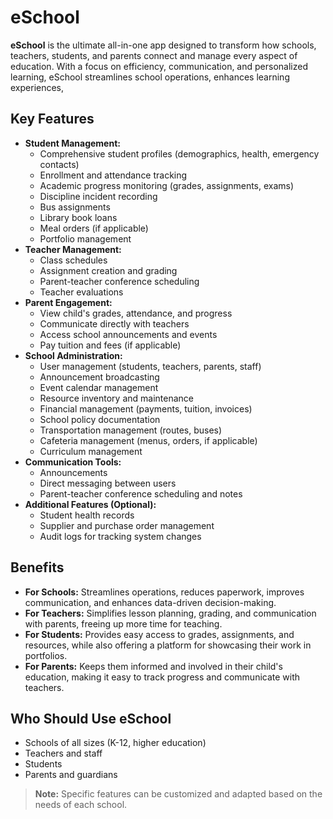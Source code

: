 # eSchool

**eSchool** is the ultimate all-in-one app designed to transform how schools, teachers, students, and parents connect and manage every aspect of education.  With a focus on efficiency, communication, and personalized learning, eSchool streamlines school operations, enhances learning experiences,


## Key Features

* **Student Management:**
  * Comprehensive student profiles (demographics, health, emergency contacts)
  * Enrollment and attendance tracking
  * Academic progress monitoring (grades, assignments, exams)
  * Discipline incident recording
  * Bus assignments
  * Library book loans
  * Meal orders (if applicable)
  * Portfolio management
* **Teacher Management:**
  * Class schedules
  * Assignment creation and grading
  * Parent-teacher conference scheduling
  * Teacher evaluations
* **Parent Engagement:**
  * View child's grades, attendance, and progress
  * Communicate directly with teachers
  * Access school announcements and events
  * Pay tuition and fees (if applicable)
* **School Administration:**
  * User management (students, teachers, parents, staff)
  * Announcement broadcasting
  * Event calendar management
  * Resource inventory and maintenance
  * Financial management (payments, tuition, invoices)
  * School policy documentation
  * Transportation management (routes, buses)
  * Cafeteria management (menus, orders, if applicable)
  * Curriculum management
* **Communication Tools:**
  * Announcements
  * Direct messaging between users
  * Parent-teacher conference scheduling and notes
* **Additional Features (Optional):**
  * Student health records
  * Supplier and purchase order management
  * Audit logs for tracking system changes

## Benefits

* **For Schools:** Streamlines operations, reduces paperwork, improves communication, and enhances data-driven decision-making.
* **For Teachers:**  Simplifies lesson planning, grading, and communication with parents, freeing up more time for teaching.
* **For Students:** Provides easy access to grades, assignments, and resources, while also offering a platform for showcasing their work in portfolios.
* **For Parents:** Keeps them informed and involved in their child's education, making it easy to track progress and communicate with teachers.

## Who Should Use eSchool

* Schools of all sizes (K-12, higher education)
* Teachers and staff
* Students
* Parents and guardians


> **Note:**  Specific features can be customized and adapted based on the needs of each school.
